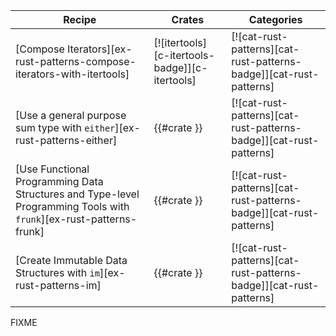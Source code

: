 | Recipe | Crates | Categories |
|--------|--------|------------|
| [Compose Iterators][ex-rust-patterns-compose-iterators-with-itertools] | [![itertools][c-itertools-badge]][c-itertools] | [![cat-rust-patterns][cat-rust-patterns-badge]][cat-rust-patterns] |
| [Use a general purpose sum type with `either`][ex-rust-patterns-either] | {{#crate }} | [![cat-rust-patterns][cat-rust-patterns-badge]][cat-rust-patterns] |
| [Use Functional Programming Data Structures and Type-level Programming Tools with `frunk`][ex-rust-patterns-frunk] | {{#crate }} | [![cat-rust-patterns][cat-rust-patterns-badge]][cat-rust-patterns] |
| [Create Immutable Data Structures with `im`][ex-rust-patterns-im] | {{#crate }} | [![cat-rust-patterns][cat-rust-patterns-badge]][cat-rust-patterns] |

<div class="hidden">
FIXME
</div>
